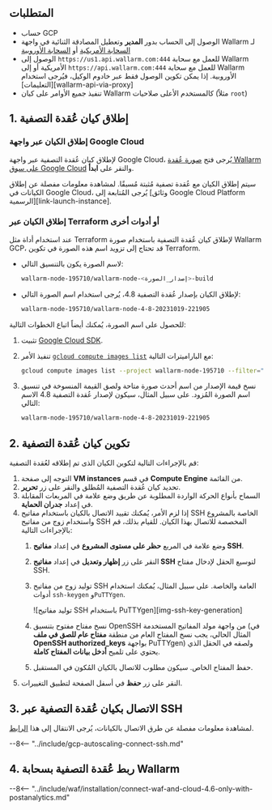 ## المتطلبات

* حساب GCP
* الوصول إلى الحساب بدور **المدير** وتعطيل المصادقة الثنائية في واجهة Wallarm لـ [السحابة الأمريكية](https://us1.my.wallarm.com/) أو [السحابة الأوروبية](https://my.wallarm.com/)
* الوصول إلى `https://us1.api.wallarm.com:444` للعمل مع سحابة Wallarm الأمريكية أو إلى `https://api.wallarm.com:444` للعمل مع سحابة Wallarm الأوروبية.  إذا يمكن تكوين الوصول فقط عبر خادوم الوكيل، فيُرجى استخدام [التعليمات][wallarm-api-via-proxy]
* تنفيذ جميع الأوامر على كيان Wallarm كالمستخدم الأعلى صلاحيات (مثلاً `root`)

## 1. إطلاق كيان عُقدة التصفية

### إطلاق الكيان عبر واجهة Google Cloud

لإطلاق كيان عُقدة التصفية عبر واجهة Google Cloud، يُرجى فتح [صورة عُقدة Wallarm على سوق Google Cloud](https://console.cloud.google.com/launcher/details/wallarm-node-195710/wallarm-node) والنقر على **ابدأ**.

سيتم إطلاق الكيان مع عُقدة تصفية مُثبتة مُسبقًا. لمشاهدة معلومات مفصلة عن إطلاق الكيانات في Google Cloud، يُرجى المُتابعة إلى [وثائق Google Cloud Platform الرسمية][link-launch-instance].

### إطلاق الكيان عبر Terraform أو أدوات أخرى

عند استخدام أداة مثل Terraform لإطلاق كيان عُقدة التصفية باستخدام صورة Wallarm GCP، قد تحتاج إلى تزويد اسم هذه الصورة في تكوين Terraform.

* لاسم الصورة يكون بالتنسيق التالي:

    ```bash
    wallarm-node-195710/wallarm-node-<إصدار_الصورة>-build
    ```
* لإطلاق الكيان بإصدار عُقدة التصفية 4.8، يُرجى استخدام اسم الصورة التالي:

    ```bash
    wallarm-node-195710/wallarm-node-4-8-20231019-221905
    ```

للحصول على اسم الصورة، يُمكنك أيضاً اتباع الخطوات التالية:

1. تثبيت [Google Cloud SDK](https://cloud.google.com/sdk/docs/install).
2. تنفيذ الأمر [`gcloud compute images list`](https://cloud.google.com/sdk/gcloud/reference/compute/images/list) مع الباراميترات التالية:

    ```bash
    gcloud compute images list --project wallarm-node-195710 --filter="name~'wallarm-node-4-8-*'" --no-standard-images
    ```
3. نسخ قيمة الإصدار من اسم أحدث صورة متاحة ولصق القيمة المنسوخة في تنسيق اسم الصورة المُزود. على سبيل المثال، سيكون لإصدار عُقدة التصفية 4.8 الاسم التالي:

    ```bash
    wallarm-node-195710/wallarm-node-4-8-20231019-221905
    ```

## 2. تكوين كيان عُقدة التصفية

قم بالإجراءات التالية لتكوين الكيان الذى تم إطلاقه لعُقدة التصفية:

1.  التوجه إلى صفحة **VM instances** في قسم **Compute Engine** من القائمة.
2.  تحديد كيان عُقدة التصفية المُطلق والنقر على زر **تحرير**.
3.  السماح بأنواع الحركة الواردة المطلوبة عن طريق وضع علامة في المربعات المقابلة في إعداد **جدران الحماية**.
4.  إذا لزم الأمر، يُمكنك تقييد الاتصال بالكيان باستخدام مفاتيح SSH الخاصة بالمشروع واستخدام زوج من مفاتيح SSH المخصصة للاتصال بهذا الكيان. للقيام بذلك، قم بالإجراءات التالية:
    1.  وضع علامة في المربع **حظر على مستوى المشروع** في إعداد **مفاتيح SSH**.
    2.  النقر على زر **إظهار وتعديل** في إعداد **مفاتيح SSH** لتوسيع الحقل لإدخال مفتاح SSH.
    3.  توليد زوج من مفاتيح SSH العامة والخاصة. على سبيل المثال، يُمكنك استخدام أدوات `ssh-keygen` و`PuTTYgen`.
       
        ![توليد مفاتيح SSH باستخدام PuTTYgen][img-ssh-key-generation]

    4.  نسخ مفتاح مفتوح بتنسيق OpenSSH من واجهة مولد المفاتيح المستخدمة (في المثال الحالي، يجب نسخ المفتاح العام من منطقة **مفتاح عام للصق في ملف OpenSSH authorized_keys** بواجهة PuTTYgen) ولصقه في الحقل الذي يحتوي على تلميح **أدخل بيانات المفتاح كاملة**.
    5.  حفظ المفتاح الخاص. سيكون مطلوب للاتصال بالكيان المُكون في المستقبل.
5.  النقر على زر **حفظ** في أسفل الصفحة لتطبيق التغييرات.

## 3. الاتصال بكيان عُقدة التصفية عبر SSH

لمشاهدة معلومات مفصلة عن طرق الاتصال بالكيانات، يُرجى الانتقال إلى هذا [الرابط](https://cloud.google.com/compute/docs/instances/connecting-to-instance).

--8<-- "../include/gcp-autoscaling-connect-ssh.md"

## 4. ربط عُقدة التصفية بسحابة Wallarm

--8<-- "../include/waf/installation/connect-waf-and-cloud-4.6-only-with-postanalytics.md"